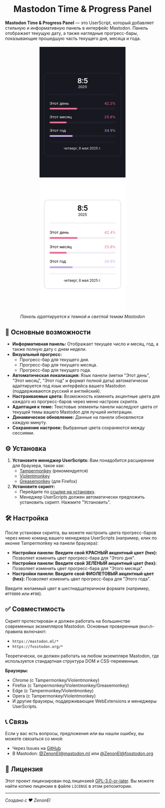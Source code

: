 <div align="center">

# Mastodon Time & Progress Panel

</div>

**Mastodon Time & Progress Panel** — это UserScript, который добавляет стильную и информативную панель в интерфейс Mastodon. Панель отображает текущую дату, а также наглядные прогресс-бары, показывающие прошедшую часть текущего дня, месяца и года.

<div align="center">
  <img src="screenshot_dark.png" alt="Панель в темной теме Mastodon" width="280" height="424" style="margin: 5px; borderRadius: 50px; objectFit: cover;">
  <img src="screenshot_light.png" alt="Панель в светлой теме Mastodon" width="280" style="margin: 5px; borderRadius: 50px; objectFit: cover;">
  <br/><em>Панель адаптируется к темной и светлой темам Mastodon</em>
</div>


## 🌟 Основные возможности

*   **Информативная панель:** Отображает текущее число и месяц, год, а также полную дату с днем недели.
*   **Визуальный прогресс:**
    *   Прогресс-бар для текущего дня.
    *   Прогресс-бар для текущего месяца.
    *   Прогресс-бар для текущего года.
*   **Автоматическая локализация:** Язык панели (метки "Этот день", "Этот месяц", "Этот год" и формат полной даты) автоматически адаптируется под язык интерфейса вашего Mastodon (поддерживаются русский и английский).
*   **Настраиваемые цвета:** Возможность изменить акцентные цвета для каждого из прогресс-баров через меню настроек скрипта.
*   **Адаптация к теме:** Текстовые элементы панели наследуют цвета от текущей темы вашего Mastodon для лучшей интеграции.
*   **Динамическое обновление:** Данные на панели обновляются каждую минуту.
*   **Сохранение настроек:** Выбранные цвета сохраняются между сессиями.

## ⚙️ Установка

1.  **Установите менеджер UserScripts:** Вам понадобится расширение для браузера, такое как:
    *   [Tampermonkey](https://www.tampermonkey.net/) (рекомендуется)
    *   [Violentmonkey](https://violentmonkey.github.io/)
    *   [Greasemonkey](https://www.greasespot.net/) (для Firefox)
2.  **Установите скрипт:**
    *   Перейдите по [ссылке на установку](https://raw.githubusercontent.com/ZenonEl/mastodon-time-progress-panel/main/mastodon-time-progress-panel.user.js).
    *   Менеджер UserScripts должен автоматически предложить установить скрипт. Нажмите "Установить".

## 🛠️ Настройка

После установки скрипта, вы можете настроить цвета прогресс-баров через меню команд вашего менеджера UserScripts (например, клик по иконке Tampermonkey на панели браузера):

*   **Настройки панели: Введите свой КРАСНЫЙ акцентный цвет (hex):**
    Позволяет изменить цвет прогресс-бара для "Этого дня".
*   **Настройки панели: Введите свой ЗЕЛЕНЫЙ акцентный цвет (hex):**
    Позволяет изменить цвет прогресс-бара для "Этого месяца".
*   **Настройки панели: Введите свой ФИОЛЕТОВЫЙ акцентный цвет (hex):**
    Позволяет изменить цвет прогресс-бара для "Этого года".

Введите желаемый цвет в шестнадцатеричном формате (например, `#FF0000` или `#F00`).

## ✅ Совместимость

Скрипт протестирован и должен работать на большинстве современных экземпляров Mastodon.
Основные проверенные `@match`-правила включают:
*   `https://mastodon.ml/*`
*   `https://fosstodon.org/*`

Теоретически, он должен работать на любом экземпляре Mastodon, где используется стандартная структура DOM и CSS-переменные.

**Браузеры:**
*   Chrome (с Tampermonkey/Violentmonkey)
*   Firefox (с Tampermonkey/Violentmonkey/Greasemonkey)
*   Edge (с Tampermonkey/Violentmonkey)
*   Opera (с Tampermonkey/Violentmonkey)
*   И другие браузеры, поддерживающие WebExtensions и менеджеры UserScripts.

## 📞 Связь

Если у вас есть вопросы, предложения или вы нашли ошибку, вы можете связаться со мной:
*   Через Issues на [GitHub](https://github.com/ZenonEl/mastodon-time-progress-panel/issues)
*   В Mastodon: [@ZenonEl@mastodon.ml](https://mastodon.ml/@ZenonEl) или [@ZenonEl@fosstodon.org](https://fosstodon.org/@ZenonEl)

## 📄 Лицензия

Этот проект лицензирован под лицензией [GPL-3.0-or-later](LICENSE).
Вы можете найти копию лицензии в файле `LICENSE` в этом репозитории.

---

*Создано с ❤️ ZenonEl*